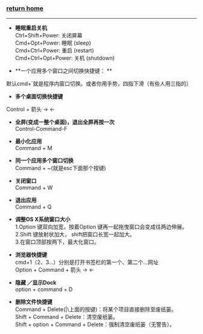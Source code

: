 ###  [**return home**](https://bitbucket.org/yulilong/my_wiki/wiki/Home)     
-----------------------------------------------------------------------------------------

* **睡眠重启关机**       
Ctrl+Shift+Power: 关闭屏幕      
Cmd+Opt+Power: 睡眠 (sleep)     
Cmd+Ctrl+Power: 重启 (restart)     
Cmd+Ctrl+Opt+Power: 关机 (shutdown)

* **一个应用多个窗口之间切换快捷键： **  

默认cmd+`就是程序内窗口切换。或者你用手势，四指下滑（有些人用三指的）     

* **多个桌面切换快捷键**    

Control + 箭头 → ←       

* **全屏(变成一整个桌面)，退出全屏再按一次**    
Control-Command-F   

* **最小化应用**    
Command + M

* **同一个应用多个窗口切换**   
Command + ~(就是esc下面那个按键)     

* **关闭窗口**   
Command + W   

* **退出应用**   
Command + Q      

* **调整OS X系统窗口大小**   
1.Option 键双向加宽，按着Option 键再一起拖曳窗口会变成往两边伸展。    
2.Shift 键放射状加大， shift把窗口长宽一起加大。    
3.在窗口顶部按两下，最大化窗口。    

* **浏览器快捷键**   
cmd+1（2、3...）分别是打开书签栏的第一个、第二个...网址     
Option + Command + 箭头 → ←       

* **隐藏 ／显示Dock**   
option + command + D       

* **删除文件快捷键**  
Command + Delete(|\上面的按键)：将某个项目直接删除至废纸篓。     
Shift + Command + Delete：清空废纸篓。    
Shift + option + Command + Delete：强制清空废纸篓（无警告）。